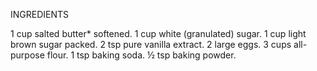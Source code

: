 
INGREDIENTS

1 cup salted butter* softened. 
1 cup white (granulated) sugar.
1 cup light brown sugar packed. 
2 tsp pure vanilla extract.
 2 large eggs. 
 3 cups all-purpose flour.
  1 tsp baking soda. 
  ½ tsp baking powder.